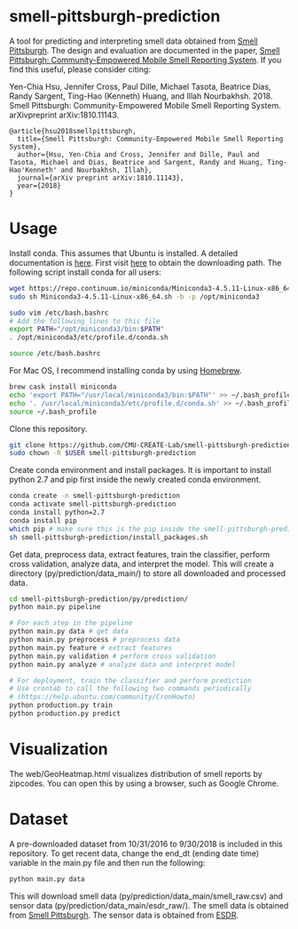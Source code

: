 # smell-pittsburgh-prediction
A tool for predicting and interpreting smell data obtained from [Smell Pittsburgh](https://smellpgh.org/). The design and evaluation are documented in the paper, [Smell Pittsburgh: Community-Empowered Mobile Smell Reporting System](https://arxiv.org/abs/1810.11143). If you find this useful, please consider citing:<br/>

Yen-Chia Hsu, Jennifer Cross, Paul Dille, Michael Tasota, Beatrice Dias, Randy Sargent, Ting-Hao (Kenneth) Huang, and Illah Nourbakhsh. 2018. Smell Pittsburgh: Community-Empowered Mobile Smell Reporting System. arXivpreprint arXiv:1810.11143. 
```
@article{hsu2018smellpittsburgh,
  title={Smell Pittsburgh: Community-Empowered Mobile Smell Reporting System},
  author={Hsu, Yen-Chia and Cross, Jennifer and Dille, Paul and Tasota, Michael and Dias, Beatrice and Sargent, Randy and Huang, Ting-Hao'Kenneth' and Nourbakhsh, Illah},
  journal={arXiv preprint arXiv:1810.11143},
  year={2018}
}
```
# Usage
Install conda. This assumes that Ubuntu is installed. A detailed documentation is [here](https://conda.io/docs/user-guide/getting-started.html). First visit [here](https://conda.io/miniconda.html) to obtain the downloading path. The following script install conda for all users:
```sh
wget https://repo.continuum.io/miniconda/Miniconda3-4.5.11-Linux-x86_64.sh
sudo sh Miniconda3-4.5.11-Linux-x86_64.sh -b -p /opt/miniconda3

sudo vim /etc/bash.bashrc
# Add the following lines to this file
export PATH="/opt/miniconda3/bin:$PATH"
. /opt/miniconda3/etc/profile.d/conda.sh

source /etc/bash.bashrc
```
For Mac OS, I recommend installing conda by using [Homebrew](https://brew.sh/).
```sh
brew cask install miniconda
echo 'export PATH="/usr/local/miniconda3/bin:$PATH"' >> ~/.bash_profile
echo '. /usr/local/miniconda3/etc/profile.d/conda.sh' >> ~/.bash_profile
source ~/.bash_profile
```
Clone this repository.
```sh
git clone https://github.com/CMU-CREATE-Lab/smell-pittsburgh-prediction.git
sudo chown -R $USER smell-pittsburgh-prediction
```
Create conda environment and install packages. It is important to install python 2.7 and pip first inside the newly created conda environment.
```sh
conda create -n smell-pittsburgh-prediction
conda activate smell-pittsburgh-prediction
conda install python=2.7
conda install pip
which pip # make sure this is the pip inside the smell-pittsburgh-prediction environment
sh smell-pittsburgh-prediction/install_packages.sh
```
Get data, preprocess data, extract features, train the classifier, perform cross validation, analyze data, and interpret the model. This will create a directory (py/prediction/data_main/) to store all downloaded and processed data.
```sh
cd smell-pittsburgh-prediction/py/prediction/
python main.py pipeline

# For each step in the pipeline
python main.py data # get data
python main.py preprocess # preprocess data
python main.py feature # extract features
python main.py validation # perform cross validation
python main.py analyze # analyze data and interpret model

# For deployment, train the classifier and perform prediction
# Use crontab to call the following two commands periodically
# (https://help.ubuntu.com/community/CronHowto)
python production.py train
python production.py predict
```

# Visualization
The web/GeoHeatmap.html visualizes distribution of smell reports by zipcodes. You can open this by using a browser, such as Google Chrome.

# Dataset
A pre-downloaded dataset from 10/31/2016 to 9/30/2018 is included in this repository. To get recent data, change the end_dt (ending date time) variable in the main.py file and then run the following:
```sh
python main.py data
```
This will download smell data (py/prediction/data_main/smell_raw.csv) and sensor data (py/prediction/data_main/esdr_raw/). The smell data is obtained from [Smell Pittsburgh](https://github.com/CMU-CREATE-Lab/smell-pittsburgh-rails/wiki/How-to-use-the-API). The sensor data is obtained from [ESDR](https://github.com/CMU-CREATE-Lab/esdr/blob/master/HOW_TO.md).
